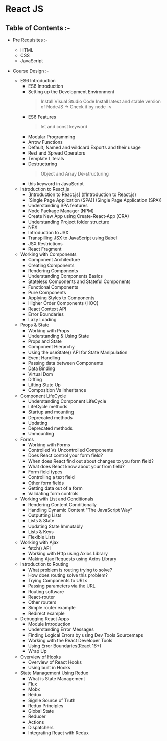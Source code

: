 # React JS

## Table of Contents :-
- Pre Requisites :-
    * HTML
    * CSS
    * JavaScript

- Course Design :-
    * ES6 Introduction
        - ES6 Introduction
        - Setting up the Development Environment
            > Install Visual Studio Code 
            > Install latest and stable version of NodeJS -> Check it by node -v 
        - ES6 Features
            > let and const keyword
        - Modular Programming
        - Arrow Functions
        - Default, Named and wildcard Exports and their usage
        - Rest and Spread Operators
        - Template Literals
        - Destructuring 
            > Object and Array De-structuring 
        - this keyword in JavaScript
    * Introduction to React.js 
        - [Introduction to React.js] (#Introduction to React.js)
        - [Single Page Application (SPA)] (Single Page Application (SPA))
        - Understanding SPA features
        - Node Package Manager (NPM)
        - Create New App using Create-React-App (CRA)
        - Understanding Project folder structure
        - NPX
        - Introduction to JSX
        - Transpilling JSX to JavaScript using Babel
        - JSX Restrictions
        - React Fragment
    * Working with Components
        - Component Architecture
        - Creating Components
        - Rendering Components
        - Understanding Components Basics
        - Stateless Components and Stateful Components
        - Functional Components
        - Pure Components
        - Applying Styles to Components
        - Higher Order Components (HOC)
        - React Context API 
        - Error Boundaries
        - Lazy Loading
    * Props & State
        - Working with Props
        - Understanding & Using State
        - Props and State 
        - Component Hierarchy
        - Using the useState() API for State Manipulation
        - Event Handling
        - Passing data between Components
        - Data Binding
        - Virtual Dom
        - Diffing
        - Lifting State Up
        - Composition Vs Inheritance
    * Component LifeCycle
        - Understanding Component LifeCycle
        - LifeCycle methods
        - Startup and mounting
        - Deprecated methods
        - Updating
        - Deprecated methods
        - Unmounting
    * Forms
        - Working with Forms
        - Controlled Vs Uncontrolled Components
        - Does React control your form field?
        - When does React find out about changes to you form field?
        - What does React know about your from field?
        - Form field types
        - Controlling a text field
        - Other form fields
        - Getting data out of a form 
        - Validating form controls  
    * Working with List and Conditionals
        - Rendering Content Conditionally
        - Handling Dynamic Content "The JavaScript Way"
        - Outputting Lists
        - Lists & State 
        - Updating State Immutably
        - Lists & Keys
        - Flexible Lists 
    * Working with Ajax
        - fetch() API
        - Working with Http using Axios Library
        - Making Ajax Requests using Axios Library
    * Introduction to Routing 
        - What problem is routing trying to solve?
        - How does routing solve this problem?
        - Trying Components to URLs
        - Passing parameters via the URL 
        - Routing software
        - React-router 
        - Other routers
        - Simple router example 
        - Redirect example  
    * Debugging React Apps
        - Module Introduction
        - Understanding Error Messages
        - Finding Logical Errors by using Dev Tools Sourcemaps
        - Working with the React Developer Tools 
        - Using Error Boundaries(React 16+)
        - Wrap Up 
    * Overview of Hooks
        - Overview of React Hooks
        - Using built in Hooks  
    * State Management Using Redux
        - What is State Management
        - Flux
        - Mobx 
        - Redux
        - Signle Source of Truth
        - Redux Principles
        - Global State 
        - Reducer
        - Actions 
        - Dispatchers
        - Integrating React with Redux  